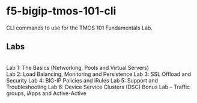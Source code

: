 # f5-bigip-tmos-101-cli
CLI commands to use for the TMOS 101 Fundamentals Lab.

## Labs
<br>Lab 1: The Basics (Networking, Pools and Virtual Servers)
<br>Lab 2: Load Balancing, Monitoring and Persistence
Lab 3: SSL Offload and Security
Lab 4: BIG-IP Policies and iRules
Lab 5: Support and Troubleshooting
Lab 6: Device Service Clusters (DSC)
Bonus Lab – Traffic groups, iApps and Active-Active
